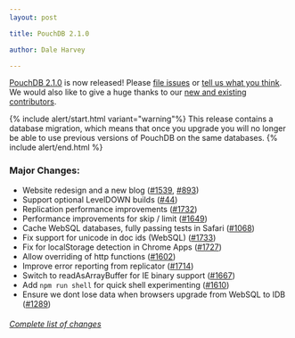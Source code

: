 ```yaml
---
layout: post

title: PouchDB 2.1.0

author: Dale Harvey

---
```


[PouchDB 2.1.0](https://github.com/daleharvey/pouchdb/releases/tag/2.1.0) is now released! Please [file issues](https://github.com/daleharvey/pouchdb/issues) or [tell us what you think](https://github.com/daleharvey/pouchdb/blob/master/CONTRIBUTING.md#get-in-touch). We would also like to give a huge thanks to our [new and existing contributors](https://github.com/daleharvey/pouchdb/graphs/contributors?from=2014-03-01&to=2014-04-01).

{% include alert/start.html variant="warning"%}
This release contains a database migration, which means that once you upgrade you will no longer be able to use previous versions of PouchDB on the same databases.
{% include alert/end.html %}

### Major Changes:

 * Website redesign and a new blog ([#1539](http://github.com/daleharvey/pouchdb/issues/1539), [#893](https://github.com/daleharvey/pouchdb/issues/893))
 * Support optional LevelDOWN builds ([#44](http://github.com/daleharvey/pouchdb/issues/44))
 * Replication performance improvements ([#1732](http://github.com/daleharvey/pouchdb/issues/1732))
 * Performance improvements for skip / limit ([#1649](http://github.com/daleharvey/pouchdb/issues/1649))
 * Cache WebSQL databases, fully passing tests in Safari ([#1068](http://github.com/daleharvey/pouchdb/issues/1068))
 * Fix support for unicode in doc ids (WebSQL) ([#1733](http://github.com/daleharvey/pouchdb/issues/1733))
 * Fix for localStorage detection in Chrome Apps ([#1727](http://github.com/daleharvey/pouchdb/issues/1727))
 * Allow overriding of http functions ([#1602](http://github.com/daleharvey/pouchdb/issues/1602))
 * Improve error reporting from replicator ([#1714](http://github.com/daleharvey/pouchdb/issues/1714))
 * Switch to readAsArrayBuffer for IE binary support ([#1667](http://github.com/daleharvey/pouchdb/issues/1667))
 * Add `npm run shell` for quick shell experimenting ([#1610](http://github.com/daleharvey/pouchdb/issues/1610))
 * Ensure we dont lose data when browsers upgrade from WebSQL to IDB ([#1289](http://github.com/daleharvey/pouchdb/issues/1289))

###### [Complete list of changes](https://github.com/daleharvey/pouchdb/compare/2.0.1...2.1.0)
